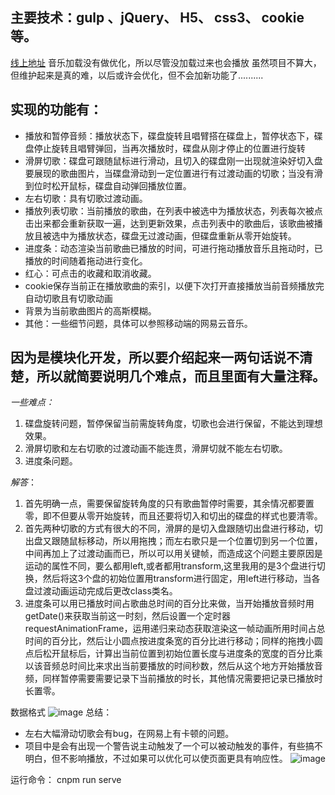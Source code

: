
## 主要技术：gulp 、jQuery、 H5、 css3、 cookie等。

[线上地址](http://47.107.117.248/music/dist/html/index.html)
音乐加载没有做优化，所以尽管没加载过来也会播放
虽然项目不算大，但维护起来是真的难，以后或许会优化，但不会加新功能了..........

## **实现的功能有：**
-  播放和暂停音频：播放状态下，碟盘旋转且唱臂搭在碟盘上，暂停状态下，碟盘停止旋转且唱臂弹回，当再次播放时，碟盘从刚才停止的位置进行旋转
- 滑屏切歌：碟盘可跟随鼠标进行滑动，且切入的碟盘刚一出现就渲染好切入盘要展现的歌曲图片，当碟盘滑动到一定位置进行有过渡动画的切歌；当没有滑到位时松开鼠标，碟盘自动弹回播放位置。
-  左右切歌：具有切歌过渡动画。
-  播放列表切歌：当前播放的歌曲，在列表中被选中为播放状态，列表每次被点击出来都会重新获取一遍，达到更新效果，点击列表中的歌曲后，该歌曲被播放且被选中为播放状态，碟盘无过渡动画，但碟盘重新从零开始旋转。
-  进度条：动态渲染当前歌曲已播放的时间，可进行拖动播放音乐且拖动时，已播放的时间随着拖动进行变化。
-  红心：可点击的收藏和取消收藏。
-  cookie保存当前正在播放歌曲的索引，以便下次打开直接播放当前音频播放完自动切歌且有切歌动画
-  背景为当前歌曲图片的高斯模糊。
- 其他：一些细节问题，具体可以参照移动端的网易云音乐。

## **因为是模块化开发，所以要介绍起来一两句话说不清楚，所以就简要说明几个难点，而且里面有大量注释。**

*一些难点：*

 1. 碟盘旋转问题，暂停保留当前需旋转角度，切歌也会进行保留，不能达到理想效果。
 2. 滑屏切歌和左右切歌的过渡动画不能连贯，滑屏切就不能左右切歌。
 3. 进度条问题。

 *解答*：
1. 首先明确一点，需要保留旋转角度的只有歌曲暂停时需要，其余情况都要置零，即不但要从零开始旋转，而且还要将切入和切出的碟盘的样式也要清零。
2. 首先两种切歌的方式有很大的不同，滑屏的是切入盘跟随切出盘进行移动，切出盘又跟随鼠标移动，所以用拖拽；而左右歌只是一个位置切到另一个位置，中间再加上了过渡动画而已，所以可以用关键帧，而造成这个问题主要原因是运动的属性不同，要么都用left,或者都用transform,这里我用的是3个盘进行切换，然后将这3个盘的初始位置用transform进行固定，用left进行移动，当各盘过渡动画运动完成后更改class类名。
3. 进度条可以用已播放时间占歌曲总时间的百分比来做，当开始播放音频时用getDate()来获取当前这一时刻，然后设置一个定时器requestAnimationFrame，运用递归来动态获取渲染这一帧动画所用时间占总时间的百分比，然后让小圆点按进度条宽的百分比进行移动；同样的拖拽小圆点后松开鼠标后，计算出当前位置到初始位置长度与进度条的宽度的百分比乘以该音频总时间比来求出当前要播放的时间秒数，然后从这个地方开始播放音频，同样暂停需要需要记录下当前播放的时长，其他情况需要把记录已播放时长置零。



数据格式
![image](https://img-blog.csdnimg.cn/20201005224810303.PNG?x-oss-process=image/watermark,type_ZmFuZ3poZW5naGVpdGk,shadow_10,text_aHR0cHM6Ly9ibG9nLmNzZG4ubmV0L1poaXFpYW5nX1hpb25n,size_16,color_FFFFFF,t_70#pic_center)
总结：
	
 - 左右大幅滑动切歌会有bug，在网易上有卡顿的问题。
 - 项目中是会有出现一个警告说主动触发了一个可以被动触发的事件，有些搞不明白，但不影响播放，不过如果可以优化可以使页面更具有响应性。
![image](https://img-blog.csdnimg.cn/2020100523562727.PNG#pic_center)

运行命令：
cnpm run serve

